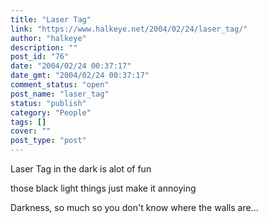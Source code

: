 ```yaml
---
title: "Laser Tag"
link: "https://www.halkeye.net/2004/02/24/laser_tag/"
author: "halkeye"
description: ""
post_id: "76"
date: "2004/02/24 00:37:17"
date_gmt: "2004/02/24 00:37:17"
comment_status: "open"
post_name: "laser_tag"
status: "publish"
category: "People"
tags: []
cover: ""
post_type: "post"
---
```


Laser Tag in the dark is alot of fun  

those black light things just make it annoying  

Darkness, so much so you don't know where the walls are...